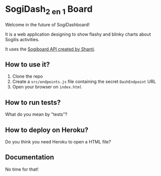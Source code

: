 # SogiDash<sub>2 en 1</sub> Board

Welcome in the future of SogiDashboard!

It is a web application designing to show flashy and blinky charts about
Sogilis activities.

It uses the [Sogiboard API created by Shanti](https://github.com/mildred/sogiboard).

## How to use it?

1. Clone the repo
2. Create a `src/endpoints.js` file containing the secret `DashEndpoint` URL
3. Open your browser on `index.html`

## How to run tests?

What do you mean by "tests"?

## How to deploy on Heroku?

Do you think you need Heroku to open a HTML file?

## Documentation

No time for that!
